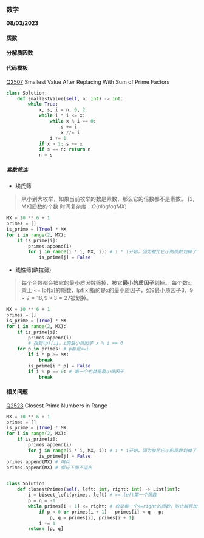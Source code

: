 ### 数学

**08/03/2023**

#### 质数

#### 分解质因数
> 
> 

#### 代码模板 

[Q2507] Smallest Value After Replacing With Sum of Prime Factors
>

```python
class Solution:
    def smallestValue(self, n: int) -> int:
        while True:
            x, s, i = n, 0, 2
            while i * i <= x:
                while x % i == 0:
                    s += i
                    x //= i 
                i += 1
            if x > 1: s += x 
            if s == n: return n
            n = s 
```

##### 素数筛选
- 埃氏筛
> 从小到大枚举，如果当前枚举的数是素数，那么它的倍数都不是素数。
> [2, MX]质数的个数
> 时间复杂度：$`O(nloglogMX)`$

```python
MX = 10 ** 6 + 1
primes = []
is_prime = [True] * MX 
for i in range(2, MX):
    if is_prime[i]:
        primes.append(i)
        for j in range(i * i, MX, i): # i * i开始，因为被比它小的质数划掉了
            is_prime[j] = False
```

- 线性筛(欧拉筛)
> 每个合数都会被它的最小质因数筛掉，被它**最小的质因子**划掉。
> 每个数x，乘上 <= lpf[x]的质数，lpf[x]指的是x的最小质因子，如9最小质因子3，$`9 \times 2 = 18, 9 \times 3 = 27`$被划掉。
>
```python
MX = 10 ** 6 + 1
primes = []
is_prime = [True] * MX 
for i in range(2, MX):
    if is_prime[i]:
        primes.append(i)
        # 找到lpf[i]，i的最小质因子 x % i == 0
    for p in primes: # p都是<=i
        if i * p >= MX: 
            break
        is_prime[i * p] = False
        if i % p == 0: # 第一个也就是最小质因子
            break 
```


#### 相关问题

[Q2523] Closest Prime Numbers in Range
```python
MX = 10 ** 6 + 1
primes = []
is_prime = [True] * MX 
for i in range(2, MX):
    if is_prime[i]:
        primes.append(i)
        for j in range(i * i, MX, i): # i * i开始，因为被比它小的质数划掉了
            is_prime[j] = False
primes.append(MX) # 哨兵
primes.append(MX) # 保证下面不溢出


class Solution:
    def closestPrimes(self, left: int, right: int) -> List[int]:
        i = bisect_left(primes, left) # >= left第一个质数
        p = q = -1
        while primes[i + 1] <= right: # 枚举每一个<=right的质数，防止越界加两个哨兵
            if p < 0 or primes[i + 1] - primes[i] < q - p:
                p, q = primes[i], primes[i + 1]
            i += 1
        return [p, q] 
```


[//]: # 
   [Q34]: <https://leetcode.cn/problems/find-first-and-last-position-of-element-in-sorted-array/description/>
   [Q2507]: <https://leetcode.com/problems/smallest-value-after-replacing-with-sum-of-prime-factors/description/>
   [Q2523]: <https://leetcode.com/problems/closest-prime-numbers-in-range/description/>
